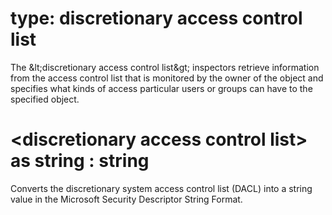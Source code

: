 # type: discretionary access control list

The &amp;lt;discretionary access control list&amp;gt; inspectors retrieve information from the access control list that is monitored by the owner of the object and specifies what kinds of access particular users or groups can have to the specified object.

# &lt;discretionary access control list&gt; as string : string

Converts the discretionary system access control list (DACL) into a string value in the Microsoft Security Descriptor String Format.
